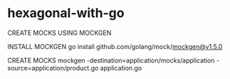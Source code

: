 # hexagonal-with-go

CREATE MOCKS USING MOCKGEN

INSTALL MOCKGEN
go install github.com/golang/mock/mockgen@v1.5.0

CREATE MOCKS 
mockgen -destination=application/mocks/application -source=application/product.go application.go